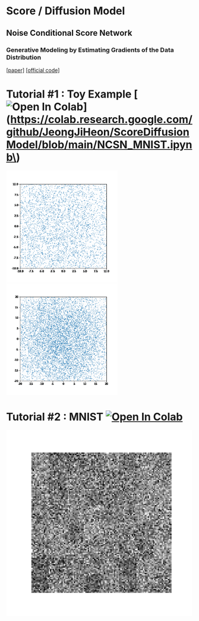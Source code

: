 # Score / Diffusion Model


## Noise Conditional Score Network
### Generative Modeling by Estimating Gradients of the Data Distribution 
[[paper]](https://arxiv.org/abs/1907.05600) [[official code]](https://github.com/ermongroup/ncsn)

# Tutorial #1 : Toy Example [![Open In Colab](https://colab.research.google.com/assets/colab-badge.svg)](https://colab.research.google.com/github/JeongJiHeon/ScoreDiffusionModel/blob/main/NCSN_MNIST.ipynb\) 
<div>

<img width="300" src="https://github.com/JeongJiHeon/ScoreDiffusionModel/blob/main/NCSN/figure/ncsn_toy.gif">
<img width="300" src="https://github.com/JeongJiHeon/ScoreDiffusionModel/blob/main/NCSN/figure/ncsn_toy2.gif">



# Tutorial #2 : MNIST [![Open In Colab](https://colab.research.google.com/assets/colab-badge.svg)](https://colab.research.google.com/drive/1_Sgl9vI7qrukJMY7EakGDpXKZgYWTlV2?usp=sharing) 

<img width="500" src="https://github.com/JeongJiHeon/ScoreDiffusionModel/blob/main/NCSN/figure/ncsn_mnist.gif">


